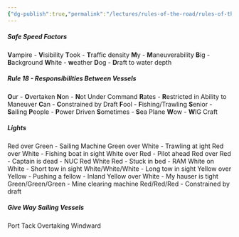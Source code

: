 ```yaml
---
{"dg-publish":true,"permalink":"/lectures/rules-of-the-road/rules-of-the-road-index/mnemonics/","created":"2025-05-30T10:39:37.286-04:00","updated":"2025-05-30T11:06:49.178-04:00"}
---
```



##### Safe Speed Factors
**V**ampire - **V**isibility
**T**ook - **T**raffic density
**M**y - **M**aneuverability
**B**ig - **B**ackground
**W**hite - **w**eather
**D**og - **D**raft to water depth

##### Rule 18 - Responsibilities Between Vessels
**O**ur - **O**vertaken
**N**on - **N**ot Under Command
**R**ates - **R**estricted in Ability to Maneuver
**C**an - **C**onstrained by Draft
**F**ool - **F**ishing/Trawling
**S**enior - **S**ailing
**P**eople - **P**ower Driven
**S**ometimes - **S**ea Plane 
**W**ow - **W**IG Craft
##### Lights 
Red over Green - Sailing Machine
Green over White - Trawling at ight
Red over White - Fishing boat in sight
White over Red - Pilot ahead
Red over Red - Captain is dead - NUC
Red White Red - Stuck in bed - RAM
White on White - Short tow in sight
White/White/White - Long tow in sight
Yellow over Yellow - Pushing a fellow - Inland
Yellow over White - My hauser is tight
Green/Green/Green - Mine clearing machine
Red/Red/Red - Constrained by draft
##### Give Way Sailing Vessels
Port Tack
Overtaking
Windward

